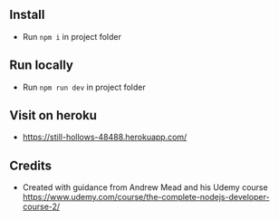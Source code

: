 ## Install

-   Run `npm i` in project folder

## Run locally

-   Run `npm run dev` in project folder

## Visit on heroku

-   https://still-hollows-48488.herokuapp.com/

## Credits

-   Created with guidance from Andrew Mead and his Udemy course https://www.udemy.com/course/the-complete-nodejs-developer-course-2/
